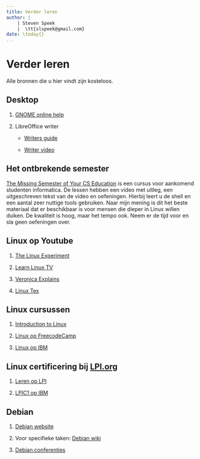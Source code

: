 ```yaml
---
title: Verder leren
author: |
    | Steven Speek 
    |  \tt{slspeek@gmail.com}
date: \today{}
...
```


# Verder leren

Alle bronnen die u hier vindt zijn kosteloos.

## Desktop

1. [GNOME online help](https://help.gnome.org/users/gnome-help/stable/index.html.nl)

1. LibreOffice writer

    - [Writers guide](https://documentation.libreoffice.org/assets/Uploads/Documentation/en/WG71/WG71-WriterGuide.pdf)

    - [Writer video](https://www.youtube.com/watch?v=BVvHZjBVHJw)

## Het ontbrekende semester

[The Missing Semester of Your CS Education](https://missing.csail.mit.edu/) is een cursus voor aankomend studenten informatica. De lessen hebben een video met uitleg, een uitgeschreven tekst van de video en oefeningen. Hierbij leert u de shell en een aantal zeer nuttige tools gebruiken. Naar mijn mening is dit het beste materiaal dat er beschikbaar is voor mensen die dieper in Linux willen duiken. De kwaliteit is hoog, maar het tempo ook. Neem er de tijd voor en sla geen oefeningen over.

## Linux op Youtube

1. [The Linux Experiment](https://www.youtube.com/@TheLinuxEXP)

1. [Learn Linux TV](https://www.youtube.com/@LearnLinuxTV)

1. [Veronica Explains](https://www.youtube.com/@VeronicaExplains)

1. [Linux Tex](https://www.youtube.com/@LinuxTex)

## Linux cursussen

1. [Introduction to Linux](https://www.freecodecamp.org/news/introduction-to-linux/)

1. [Linux op FreecodeCamp](https://www.freecodecamp.org/news/tag/linux/)

1. [Linux op IBM](https://developer.ibm.com/technologies/linux/)

## Linux certificering bij [LPI.org](https://www.lpi.org/)

1. [Leren op LPI](https://learning.lpi.org/en/)

2. [LPIC1 op IBM](https://developer.ibm.com/tutorials/l-lpic1-map/)

## Debian

1. [Debian website](https://www.debian.org/)

1. Voor specifieke taken: [Debian wiki](https://wiki.debian.org/FrontPage)

1. [Debian conferenties](https://www.youtube.com/c/DebConfVideos)

